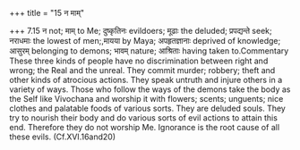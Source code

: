 +++
title = "15 न माम्"

+++
7.15 न not; माम् to Me; दुष्कृतिनः evildoers; मूढाः the deluded;
प्रपद्यन्ते seek; नराधमाः the lowest of men;,मायया by Maya; अपहृतज्ञानाः
deprived of knowledge; आसुरम् belonging to demons; भावम् nature;
आश्रिताः having taken to.Commentary These three kinds of people have no
discrimination between right and wrong; the Real and the unreal. They
commit murder; robbery; theft and other kinds of atrocious actions. They
speak untruth and injure others in a variety of ways. Those who follow
the ways of the demons take the body as the Self like Vivochana and
worship it with flowers; scents; unguents; nice clothes and palatable
foods of various sorts. They are deluded souls. They try to nourish
their body and do various sorts of evil actions to attain this end.
Therefore they do not worship Me. Ignorance is the root cause of all
these evils. (Cf.XVI.16and20)
